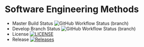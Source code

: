 # Software Engineering Methods
* Master Build Status ![GitHub Workflow Status (branch)](https://img.shields.io/github/actions/workflow/status/nutellayan/cwWorld/main.yml?branch=master)
* Develop Branch Status ![GitHub Workflow Status (branch)](https://img.shields.io/github/actions/workflow/status/nutellayan/cwWorld/main.yml?branch=develop)
* License [![LICENSE](https://img.shields.io/github/license/nutellayan/cwWorld.svg?style=flat-square)](https://github.com/nutellayan/cwWorld/blob/master/LICENSE)
* Release [![Releases](https://img.shields.io/github/release/nutellayan/cwWorld/all.svg?style=flat-square)](https://github.com/nutellayan/cwWorld/releases)




